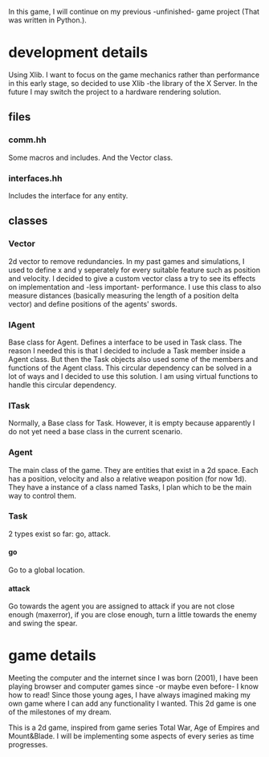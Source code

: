 In this game, I will continue on my previous -unfinished- game project (That was written in Python.).

# development details
Using Xlib. I want to focus on the game mechanics rather than performance in this early stage, so decided to use Xlib -the library of the X Server. In the future I may switch the project to a hardware rendering solution.

## files
### comm.hh
Some macros and includes. And the Vector class. 
### interfaces.hh
Includes the interface for any entity.

## classes
### Vector
2d vector to remove redundancies. In my past games and simulations, I used to define x and y seperately for every suitable feature such as position and velocity. I decided to give a custom vector class a try to see its effects on implementation and -less important- performance.
I use this class to also measure distances (basically measuring the length of a position delta vector) and define positions of the agents' swords.

### IAgent
Base class for Agent. Defines a interface to be used in Task class. The reason I needed this is that I decided to include a Task member inside a Agent class. But then the Task objects also used some of the members and functions of the Agent class. This circular dependency can be solved in a lot of ways and I decided to use this solution.
I am using virtual functions to handle this circular dependency.

### ITask
Normally, a Base class for Task. However, it is empty because apparently I do not yet need a base class in the current scenario.

### Agent
The main class of the game. They are entities that exist in a 2d space. Each has a position, velocity and also a relative weapon position (for now 1d).
They have a instance of a class named Tasks, I plan which to be the main way to control them.

### Task
2 types exist so far: go, attack.
#### go
Go to a global location.
#### attack
Go towards the agent you are assigned to attack if you are not close enough (maxerror), if you are close enough, turn a little towards the enemy and swing the spear.

# game details
Meeting the computer and the internet since I was born (2001), I have been playing browser and computer games since -or maybe even before- I know how to read! Since those young ages, I have always imagined making my own game where I can add any functionality I wanted. This 2d game is one of the milestones of my dream.

This is a 2d game, inspired from game series Total War, Age of Empires and Mount&Blade. I will be implementing some aspects of every series as time progresses.